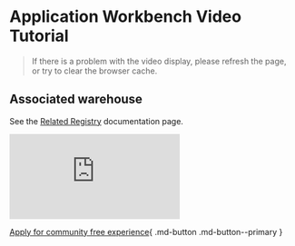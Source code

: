 # Application Workbench Video Tutorial

> If there is a problem with the video display, please refresh the page, or try to clear the browser cache.

## Associated warehouse

See the [Related Registry](../kangaroo/related-registry.md) documentation page.

<div class="responsive-video-container">
<iframe src="https://harbor-test2.cn-sh2.ufileos.com/docs/videos/join-registry.mp4" scrolling="no" border="0" frameborder="no" framespacing="0 " allowfullscreen="true"> </iframe>
</div>


[Apply for community free experience](../dce/license0.md){ .md-button .md-button--primary }